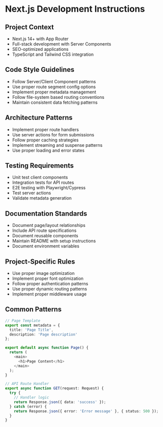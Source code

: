 # Next.js Development Instructions

## Project Context
- Next.js 14+ with App Router
- Full-stack development with Server Components
- SEO-optimized applications
- TypeScript and Tailwind CSS integration

## Code Style Guidelines
- Follow Server/Client Component patterns
- Use proper route segment config options
- Implement proper metadata management
- Follow file-system based routing conventions
- Maintain consistent data fetching patterns

## Architecture Patterns
- Implement proper route handlers
- Use server actions for form submissions
- Follow proper caching strategies
- Implement streaming and suspense patterns
- Use proper loading and error states

## Testing Requirements
- Unit test client components
- Integration tests for API routes
- E2E testing with Playwright/Cypress
- Test server actions
- Validate metadata generation

## Documentation Standards
- Document page/layout relationships
- Include API route specifications
- Document reusable components
- Maintain README with setup instructions
- Document environment variables

## Project-Specific Rules
- Use proper image optimization
- Implement proper font optimization
- Follow proper authentication patterns
- Use proper dynamic routing patterns
- Implement proper middleware usage

## Common Patterns
```typescript
// Page Template
export const metadata = {
  title: 'Page Title',
  description: 'Page description'
};

export default async function Page() {
  return (
    <main>
      <h1>Page Content</h1>
    </main>
  );
}

// API Route Handler
export async function GET(request: Request) {
  try {
    // Handler logic
    return Response.json({ data: 'success' });
  } catch (error) {
    return Response.json({ error: 'Error message' }, { status: 500 });
  }
}
```